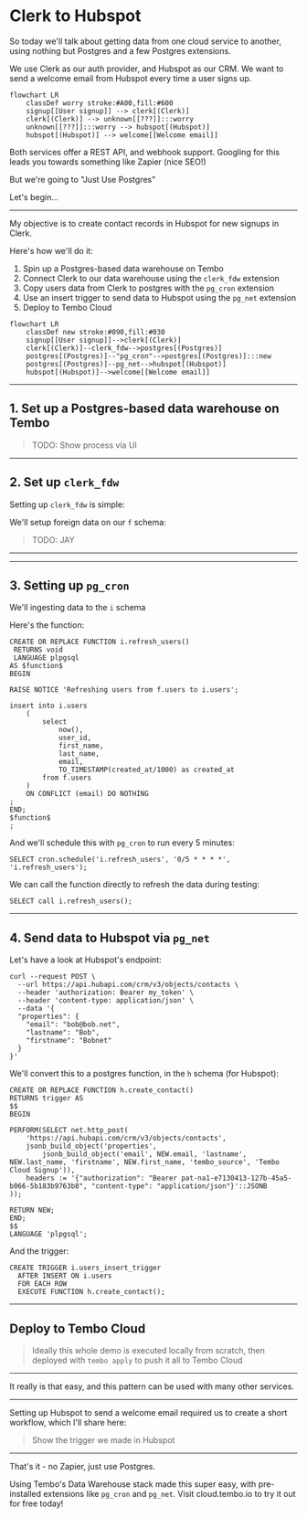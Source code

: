 

# Clerk to Hubspot

So today we'll talk about getting data from one cloud service to another, using nothing but Postgres and a few Postgres extensions.

We use Clerk as our auth provider, and Hubspot as our CRM. We want to send a welcome email from Hubspot every time a user signs up.

```mermaid
flowchart LR
    classDef worry stroke:#A00,fill:#600
    signup[[User signup]] --> clerk[(Clerk)]
    clerk[(Clerk)] --> unknown[[???]]:::worry
    unknown[[???]]:::worry --> hubspot[(Hubspot)]
    hubspot[(Hubspot)] --> welcome[[Welcome email]]
```

Both services offer a REST API, and webhook support. Googling for this leads you towards something like Zapier (nice SEO!)

But we're going to "Just Use Postgres"

Let's begin...

---

My objective is to create contact records in Hubspot for new signups in Clerk.

Here's how we'll do it:

1. Spin up a Postgres-based data warehouse on Tembo
1. Connect Clerk to our data warehouse using the `clerk_fdw` extension 
1. Copy users data from Clerk to postgres with the `pg_cron` extension
1. Use an insert trigger to send data to Hubspot using the `pg_net` extension
1. Deploy to Tembo Cloud

```mermaid
flowchart LR
    classDef new stroke:#090,fill:#030
    signup[[User signup]]-->clerk[(Clerk)]
    clerk[(Clerk)]--clerk_fdw-->postgres[(Postgres)]
    postgres[(Postgres)]--"pg_cron"-->postgres[(Postgres)]:::new
    postgres[(Postgres)]--pg_net-->hubspot[(Hubspot)]
    hubspot[(Hubspot)]-->welcome[[Welcome email]]
```

---

## 1. Set up a Postgres-based data warehouse on Tembo

> TODO: Show process via UI

---

## 2. Set up `clerk_fdw`

Setting up `clerk_fdw` is simple:

We'll setup foreign data on our `f` schema:

> TODO: JAY

---

---

## 3. Setting up `pg_cron`

We'll ingesting data to the `i` schema

Here's the function: 

```postgresql
CREATE OR REPLACE FUNCTION i.refresh_users()
 RETURNS void
 LANGUAGE plpgsql
AS $function$
BEGIN

RAISE NOTICE 'Refreshing users from f.users to i.users';

insert into i.users
	(
		select 
			now(), 
			user_id, 
			first_name, 
			last_name, 
			email,
			TO_TIMESTAMP(created_at/1000) as created_at
		from f.users
	)
    ON CONFLICT (email) DO NOTHING
;
END;
$function$
;
```

And we'll schedule this with `pg_cron` to run every 5 minutes:

```postgresql
SELECT cron.schedule('i.refresh_users', '0/5 * * * *', 'i.refresh_users');
```

We can call the function directly to refresh the data during testing:

```postgresql
SELECT call i.refresh_users();
```

---

## 4. Send data to Hubspot via `pg_net`

Let's have a look at Hubspot's endpoint:

```
curl --request POST \
  --url https://api.hubapi.com/crm/v3/objects/contacts \
  --header 'authorization: Bearer my_token' \
  --header 'content-type: application/json' \
  --data '{
  "properties": {
    "email": "bob@bob.net",
    "lastname": "Bob",
    "firstname": "Bobnet"
  }
}'
```

We'll convert this to a postgres function, in the `h` schema (for Hubspot):

```postgresql
CREATE OR REPLACE FUNCTION h.create_contact()
RETURNS trigger AS
$$
BEGIN

PERFORM(SELECT net.http_post(
    'https://api.hubapi.com/crm/v3/objects/contacts',
    jsonb_build_object('properties', 
	    jsonb_build_object('email', NEW.email, 'lastname', NEW.last_name, 'firstname', NEW.first_name, 'tembo_source', 'Tembo Cloud Signup')),
    headers := '{"authorization": "Bearer pat-na1-e7130413-127b-45a5-b066-5b183b9763b8", "content-type": "application/json"}'::JSONB
));

RETURN NEW;
END;
$$
LANGUAGE 'plpgsql';
```

And the trigger:

```postgresql
CREATE TRIGGER i.users_insert_trigger
  AFTER INSERT ON i.users
  FOR EACH ROW
  EXECUTE FUNCTION h.create_contact();
```

---

## Deploy to Tembo Cloud

> Ideally this whole demo is executed locally from scratch, then deployed with `tembo apply` to push it all to Tembo Cloud

---

It really is that easy, and this pattern can be used with many other services.

---

Setting up Hubspot to send a welcome email required us to create a short workflow, which I'll share here:

> Show the trigger we made in Hubspot

---

That's it - no Zapier, just use Postgres.

Using Tembo's Data Warehouse stack made this super easy, with pre-installed extensions like `pg_cron` and `pg_net`. Visit cloud.tembo.io to try it out for free today!
